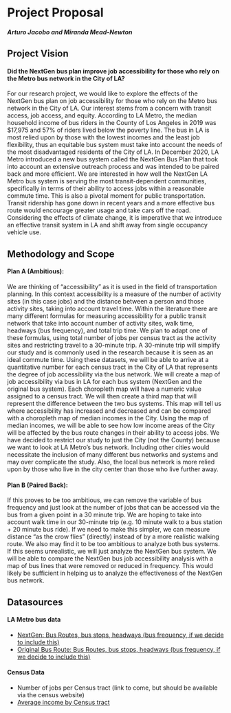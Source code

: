 # Project Proposal

#### *Arturo Jacobo and Miranda Mead-Newton*

## Project Vision
#### Did the NextGen bus plan improve job accessibility for those who rely on the Metro bus network in the City of LA?
For our research project, we would like to explore the effects of the NextGen bus plan on job accessibility for those who rely on the Metro bus network in the City of LA. Our interest stems from a concern with transit access, job access, and equity. According to LA Metro, the median household income of bus riders in the County of Los Angeles in 2019 was $17,975 and 57% of riders lived below the poverty line. The bus in LA is most relied upon by those with the lowest incomes and the least job flexibility, thus an equitable bus system must take into account the needs of the most disadvantaged residents of the City of LA. In December 2020, LA Metro introduced a new bus system called the NextGen Bus Plan that took into account an extensive outreach process and was intended to be paired back and more efficient. We are interested in how well the NextGen LA Metro bus system is serving the most transit-dependent communities, specifically in terms of their ability to access jobs within a reasonable commute time. This is also a pivotal moment for public transportation. Transit ridership has gone down in recent years and a more effective bus route would encourage greater usage and take cars off the road. Considering the effects of climate change, it is imperative that we introduce an effective transit system in LA and shift away from single occupancy vehicle use. 

## Methodology and Scope
#### Plan A (Ambitious):
We are thinking of “accessibility” as it is used in the field of transportation planning. In this context accessibility is a measure of the number of activity sites (in this case jobs) and the distance between a person and those activity sites, taking into account travel time. Within the literature there are many different formulas for measuring accessibility for a public transit network that take into account number of activity sites, walk time, headways (bus frequency), and total trip time. We plan to adapt one of these formulas, using total number of jobs per census tract as the activity sites and restricting travel to a 30-minute trip. A 30-minute trip will simplify our study and is commonly used in the research because it is seen as an ideal commute time. Using these datasets, we will be able to arrive at a quantitative number for each census tract in the City of LA that represents the degree of job accessibility via the bus network. We will create a map of job accessibility via bus in LA for each bus system (NextGen and the original bus system). Each choropleth map will have a numeric value assigned to a census tract. We will then create a third map that will represent the difference between the two bus systems. This map will tell us where accessibility has increased and decreased and can be compared with a choropleth map of median incomes in the City. Using the map of median incomes, we will be able to see how low income areas of the City will be affected by the bus route changes in their ability to access jobs. 
We have decided to restrict our study to just the City (not the County) because we want to look at LA Metro’s bus network. Including other cities would necessitate the inclusion of many different bus networks and systems and may over complicate the study. Also, the local bus network is more relied upon by those who live in the city center than those who live further away. 
#### Plan B (Paired Back):
If this proves to be too ambitious, we can remove the variable of bus frequency and just look at the number of jobs that can be accessed via the bus from a given point in a 30 minute trip. We are hoping to take into account walk time in our 30-minute trip (e.g. 10 minute walk to a bus station + 20 minute bus ride). If we need to make this simpler, we can measure distance “as the crow flies” (directly) instead of by a more realistic walking route. We also may find it to be too ambitious to analyze both bus systems. If this seems unrealistic, we will just analyze the NextGen bus system. We will be able to compare the NextGen bus job accessibility analysis with a map of bus lines that were removed or reduced in frequency. This would likely be sufficient in helping us to analyze the effectiveness of the NextGen bus network. 

## Datasources
#### LA Metro bus data
- [NextGen: Bus Routes, bus stops, headways (bus frequency, if we decide to include this)][NextGen and old bus route data]
- [Original Bus Route: Bus Routes, bus stops, headways (bus frequency, if we decide to include this)][NextGen and old bus route data]

#### Census Data
- Number of jobs per Census tract (link to come, but should be available via the census website)
- [Average income by Census tract][census income]

[NextGen and old bus route data]: (https://www.metro.net/projects/nextgen/nextgen-data-and-analysis/)
[census income]: (https://data.census.gov/cedsci/table?t=Income%20and%20Poverty&g=0500000US06037.140000&tid=ACSST5Y2019.S1903&hidePreview=true)
